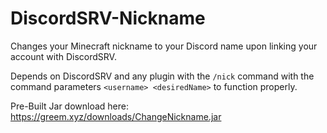 # DiscordSRV-Nickname
Changes your Minecraft nickname to your Discord name upon linking your account with DiscordSRV.

Depends on DiscordSRV and any plugin with the `/nick` command with the command parameters `<username> <desiredName>` to function properly.

Pre-Built Jar download here: https://greem.xyz/downloads/ChangeNickname.jar
